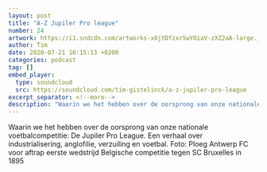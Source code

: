 ```yaml
---
layout: post
title: "A-Z Jupiler Pro league"
number: 24
artwork: https://i1.sndcdn.com/artworks-x8jYDfzxr5wYOiaV-zXZ2aA-large.jpg
author: Tim
date: 2020-07-21 16:15:13 +0200
categories: podcast
tag: []
embed_player:
  type: soundcloud
  src: https://soundcloud.com/tim-gistelinck/a-z-jupiler-pro-league
excerpt_separator: <!--more-->
description: "Waarin we het hebben over de oorsprong van onze nationale voetbalcompetitie: De Jupiler Pro League."
---
```

Waarin we het hebben over de oorsprong van onze nationale voetbalcompetitie: De Jupiler Pro League. Een verhaal over industrialisering, anglofilie, verzuiling en voetbal.
Foto: Ploeg Antwerp FC voor aftrap eerste wedstrijd Belgische competitie tegen SC Bruxelles in 1895